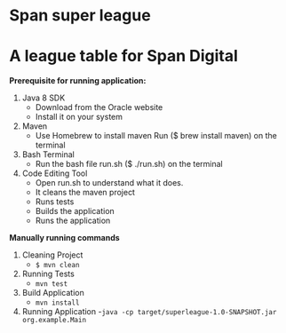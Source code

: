 # Span super league

<h1>A league table for Span Digital</h1>

**Prerequisite for running application:**
1. Java 8 SDK
    - Download from the Oracle website
    - Install it on your system
2. Maven
    - Use Homebrew to install maven 
    Run ($ brew install maven) on the terminal
3. Bash Terminal
   - Run the bash file run.sh
   ($ ./run.sh) on the terminal
4. Code Editing Tool
   - Open run.sh to understand what it does.
   - It cleans the maven project
   - Runs tests
   - Builds the application
   - Runs the application

**Manually running commands**
1. Cleaning Project
   - ```$ mvn clean```
2. Running Tests
   - ```mvn test```
3. Build Application
   - ```mvn install```
4. Running Application
   -```java -cp target/superleague-1.0-SNAPSHOT.jar org.example.Main```
